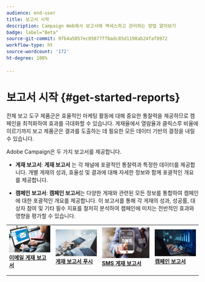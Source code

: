 ```yaml
---
audience: end-user
title: 보고서 시작
description: Campaign Web에서 보고서에 액세스하고 관리하는 방법 알아보기
badge: label="Beta"
source-git-commit: 9fb4a5057ec05877ffbadc85d1198ab24faf8972
workflow-type: ht
source-wordcount: '172'
ht-degree: 100%

---
```


# 보고서 시작 {#get-started-reports}

전체 보고 도구 제품군은 효율적인 마케팅 활동에 대해 중요한 통찰력을 제공하므로 캠페인을 최적화하여 효과를 극대화할 수 있습니다. 게재율에서 열람율과 클릭스루 비율에 이르기까지 보고 제품군은 결과를 도출하는 데 필요한 모든 데이터 기반의 결정을 내릴 수 있습니다.&#x200B;

Adobe Campaign은 두 가지 보고서를 제공합니다.

* **게재 보고서**: **게재 보고서** 는 각 채널에 포괄적인 통찰력과 특정한 데이터를 제공합니다. 개별 게재의 성과, 효율성 및 결과에 대해 자세한 정보와 함께 포괄적인 개요를 제공합니다.

* **캠페인 보고서**: **캠페인 보고서**&#x200B;는 다양한 게재와 관련된 모든 정보를 통합하여 캠페인에 대한 포괄적인 개요를 제공합니다. 이 보고서를 통해 각 게재의 성과, 성공률, 대상자 참여 및 기타 필수 지표를 철저히 분석하여 캠페인에 미치는 전반적인 효과와 영향을 평가할 수 있습니다.



<table style="table-layout:fixed"><tr style="border: 0;">
<td>
<a href="email-report.md">
<img alt="리드" src="assets/do-not-localize/email_report.jpeg">
</a>
<div><a href="email-report.md"><strong>이메일 게재 보고서</strong>
</div>
<p>
</td>
<td>
<a href="push-report.md">
<img alt="저빈도" src="assets/do-not-localize/push_report.jpeg">
</a>
<div>
<a href="push-report.md"><strong>게재 보고서 푸시<strong></strong></a>
</div>
<p></td>
<td>
<a href="sms-report.md">
<img alt="유효성 검사" src="assets/do-not-localize/sms_report.png">
</a>
<div>
<a href="sms-report.md"><strong> SMS 게재 보고서</strong></a>
</div>
<p>
</td>
<td>
<a href="campaign-reports.md">
<img alt="유효성 검사" src="assets/do-not-localize/campaign_report.jpeg">
</a>
<div>
<a href="campaign-reports.md"><strong>캠페인 보고서</strong></a>
</div>
<p>
</td>
</tr></table>
